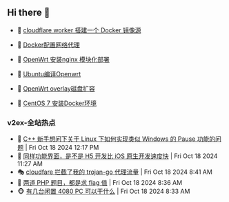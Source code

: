 ## Hi there 👋

<!--
**dkyg666/dkyg666** is a ✨ _special_ ✨ repository because its `README.md` (this file) appears on your GitHub profile.

Here are some ideas to get you started:

- 🔭 I’m currently working on ...
- 🌱 I’m currently learning ...
- 👯 I’m looking to collaborate on ...
- 🤔 I’m looking for help with ...
- 💬 Ask me about ...
- 📫 How to reach me: ...
- 😄 Pronouns: ...
- ⚡ Fun fact: ...
-->

<!-- BLOG-POST-LIST:START -->
- 🦩 [cloudflare worker 搭建一个 Docker 镜像源](http://blog.1996099.xyz/archives/cloudflare-worker-da-jian-yi-ge-docker-jing-xiang-zhan) 

- 🚦 [Docker配置网络代理](http://blog.1996099.xyz/archives/dockerpei-zhi-wang-luo-dai-li) 

- 🫶 [OpenWrt 安装nginx 模块化部署](http://blog.1996099.xyz/archives/openwrt-an-zhuang-nginx-mo-kuai-hua-bu-shu) 

- 🦄 [Ubuntu编译Openwrt](http://blog.1996099.xyz/archives/ubuntuzi-bian-yi-openwrt) 

- 🐻 [OpenWrt overlay磁盘扩容](http://blog.1996099.xyz/archives/openwrt-overlay) 

- 🤖 [CentOS 7 安装Docker环境](http://blog.1996099.xyz/archives/centos-docker) 
<!-- BLOG-POST-LIST:END -->

### v2ex-全站热点
<!-- v2ex:START -->
- 🥸 [C++ 新手想问下关于 Linux 下如何实现类似 Windows 的 Pause 功能的问题](https://www.v2ex.com/t/1081614#reply0) | Fri Oct 18 2024 12:17 PM
- 🤗 [同样功能界面，是不是 H5 开发比 iOS 原生开发速度快](https://www.v2ex.com/t/1081606#reply6) | Fri Oct 18 2024 11:27 AM
- 🎭 [cloudfare 拦截了我的 trojan-go 代理流量](https://www.v2ex.com/t/1081565#reply1) | Fri Oct 18 2024 8:41 AM
- 🥷 [两道 PHP 题目，都是求 flag 值](https://www.v2ex.com/t/1081563#reply6) | Fri Oct 18 2024 8:36 AM
- 🐵 [有几台闲置 4080 PC 可以干什么](https://www.v2ex.com/t/1081560#reply13) | Fri Oct 18 2024 8:33 AM<!-- v2ex:END -->

